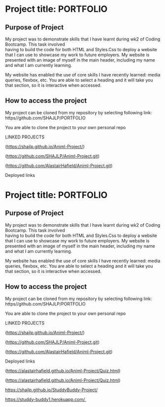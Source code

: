 # Project title: PORTFOLIO

## Purpose of Project

My project was to demonstrate skills that I have learnt during wk2 of Coding Bootcamp. This task involved <br> having to build the code for both HTML and Styles.Css to deploy a website that I can use to  showcase my work to future employers.
My website is presented with an image of myself in the main header, including my name and what I am currently learning.

My website has enabled the use of core skills I have recently learned: media queries, flexbox, etc.
You are able to select a heading and it will take you that section, so it is interactive when accessed.

## How to access the project

My project can be cloned from my repository by selecting following link:
https//github.com/SHAJLP/PORTFOLIO

You are able to clone the project to your own personal repo


LINKED PROJECTS

(https://shajlp.github.io/Animl-Project/)


(https://github.com/SHAJLP/Animl-Project.git)


(https://github.com/AlastairHafield/Animl-Project.git)

Deployed links



# Project title: PORTFOLIO

## Purpose of Project

My project was to demonstrate skills that I have learnt during wk2 of Coding Bootcamp. This task involved <br> having to build the code for both HTML and Styles.Css to deploy a website that I can use to  showcase my work to future employers.
My website is presented with an image of myself in the main header, including my name and what I am currently learning.

My website has enabled the use of core skills I have recently learned: media queries, flexbox, etc.
You are able to select a heading and it will take you that section, so it is interactive when accessed.

## How to access the project

My project can be cloned from my repository by selecting following link:
https//github.com/SHAJLP/PORTFOLIO

You are able to clone the project to your own personal repo


LINKED PROJECTS

(https://shajlp.github.io/Animl-Project/)


(https://github.com/SHAJLP/Animl-Project.git)


(https://github.com/AlastairHafield/Animl-Project.git)

Deployed links





(https://alastairhafield.github.io/Animl-Project/Quiz.html)


(https://alastairhafield.github.io/Animl-Project/Quiz.html)

[
](https://alastairhafield.github.io/Animl-Project/home.html)

 https://shajlp.github.io/StuddyBuddy-Project/
 
 https://studdy-buddy1.herokuapp.com/ 
